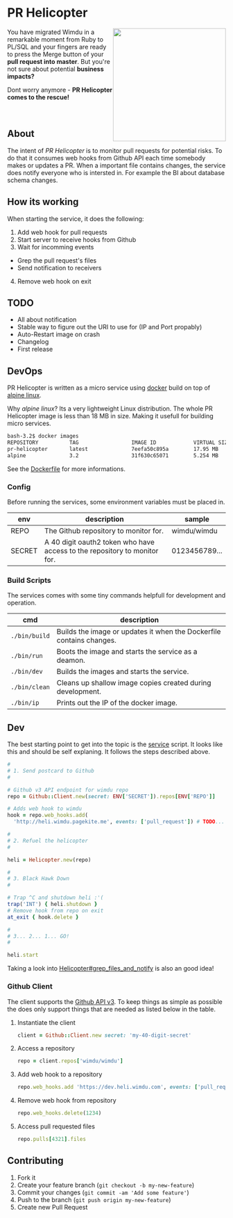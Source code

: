 
PR Helicopter
=============

<img width="260px" align="right" hspace="0" vspace="0" src="http://cdn.xl.thumbs.canstockphoto.com/canstock26536369.jpg">

You have migrated Wimdu in a remarkable moment from Ruby to PL/SQL and your fingers are ready to press the Merge button of your __pull request into master__. But you're not sure about potential __business impacts?__

Dont worry anymore - __PR Helicopter comes to the rescue!__
<br><br><br>


## About

The intent of _PR Helicopter_ is to monitor pull requests for potential risks. To do that it consumes web hooks from Github API each time somebody makes or updates a PR. When a important file contains changes, the service does notify everyone who is intersted in. For example the BI about database schema changes.

## How its working

When starting the service, it does the following:

1. Add web hook for pull requests
2. Start server to receive hooks from Github
3. Wait for incomming events
 - Grep the pull request's files
 - Send notification to receivers
4. Remove web hook on exit

## TODO

- All about notification
- Stable way to figure out the URI to use for (IP and Port propably)
- Auto-Restart image on crash
- Changelog
- First release

## DevOps

PR Helicopter is written as a micro service using [docker][docker] build on top of [alpine linux][alpine].

Why _alpine linux_? Its a very lightweight Linux distribution. The whole PR Helicopter image is less than 18 MB in size. Making it usefull for building micro services.

```sh
bash-3.2$ docker images
REPOSITORY          TAG                 IMAGE ID            VIRTUAL SIZE
pr-helicopter       latest              7eefa50c895a        17.95 MB
alpine              3.2                 31f630c65071        5.254 MB
```

See the [Dockerfile][dockerfile] for more informations.

### Config

Before running the services, some environment variables must be placed in.

| env | description | sample |
| --- | ----------- | ------ |
| REPO | The Github repository to monitor for. | wimdu/wimdu |
| SECRET | A 40 digit oauth2 token who have access to the repository to monitor for. | 0123456789... |


### Build Scripts

The services comes with some tiny commands helpfull for development and operation.

| cmd | description |
| --- | ----------- |
| `./bin/build` | Builds the image or updates it when the Dockerfile contains changes. |
| `./bin/run` | Boots the image and starts the service as a deamon. |
| `./bin/dev` | Builds the images and starts the service. |
| `./bin/clean` | Cleans up shallow image copies created during development. |
| `./bin/ip` | Prints out the IP of the docker image. |


## Dev

The best starting point to get into the topic is the [service][service] script. It looks like this and should be self explaning. It follows the steps described above.

```ruby
#
# 1. Send postcard to Github
#

# Github v3 API endpoint for wimdu repo
repo = Github::Client.new(secret: ENV['SECRET']).repos[ENV['REPO']]

# Adds web hook to wimdu
hook = repo.web_hooks.add(
  'http://heli.wimdu.pagekite.me', events: ['pull_request']) # TODO...

#
# 2. Refuel the helicopter
#

heli = Helicopter.new(repo)

#
# 3. Black Hawk Down
#

# Trap ^C and shutdown heli :'(
trap('INT') { heli.shutdown }
# Remove hook from repo on exit
at_exit { hook.delete }

#
# 3... 2... 1... GO!
#

heli.start
```

Taking a look into [Helicopter#grep_files_and_notify][heli] is also an good idea!

### Github Client

The client supports the [Github API v3][github]. To keep things as simple as possible the does only support things that are needed as listed below in the table.

1. Instantiate the client

    ```ruby
    client = Github::Client.new secret: 'my-40-digit-secret'
    ```

2. Access a repository

    ```ruby
    repo = client.repos['wimdu/wimdu']
    ```

3. Add web hook to a repository

    ```ruby
    repo.web_hooks.add 'https://dev.heli.wimdu.com', events: ['pull_request']
    ```

4. Remove web hook from repository

    ```ruby
    repo.web_hooks.delete(1234)
    ```

5. Access pull requested files

    ```ruby
    repo.pulls[4321].files
    ```


## Contributing

1. Fork it
2. Create your feature branch (`git checkout -b my-new-feature`)
3. Commit your changes (`git commit -am 'Add some feature'`)
4. Push to the branch (`git push origin my-new-feature`)
5. Create new Pull Request


[docker]: https://www.docker.com
[alpine]: http://alpinelinux.org
[dockerfile]: https://github.com/wimdu/pr-helicopter/blob/master/Dockerfile
[service]: https://github.com/wimdu/pr-helicopter/blob/master/service
[heli]: https://github.com/wimdu/pr-helicopter/blob/master/lib/helicopter.rb
[github]: https://developer.github.com/v3/
